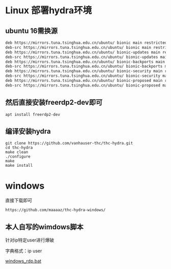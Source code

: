 # Linux 部署hydra环境

## ubuntu 16需换源

```sh
deb https://mirrors.tuna.tsinghua.edu.cn/ubuntu/ bionic main restricted universe multiverse 
deb-src https://mirrors.tuna.tsinghua.edu.cn/ubuntu/ bionic main restricted universe multiverse 
deb https://mirrors.tuna.tsinghua.edu.cn/ubuntu/ bionic-updates main restricted universe multiverse 
deb-src https://mirrors.tuna.tsinghua.edu.cn/ubuntu/ bionic-updates main restricted universe multiverse 
deb https://mirrors.tuna.tsinghua.edu.cn/ubuntu/ bionic-backports main restricted universe multiverse 
deb-src https://mirrors.tuna.tsinghua.edu.cn/ubuntu/ bionic-backports main restricted universe multiverse 
deb https://mirrors.tuna.tsinghua.edu.cn/ubuntu/ bionic-security main restricted universe multiverse 
deb-src https://mirrors.tuna.tsinghua.edu.cn/ubuntu/ bionic-security main restricted universe multiverse 
deb https://mirrors.tuna.tsinghua.edu.cn/ubuntu/ bionic-proposed main restricted universe multiverse 
deb-src https://mirrors.tuna.tsinghua.edu.cn/ubuntu/ bionic-proposed main restricted universe multiverse
```



## 然后直接安装freerdp2-dev即可

```shell
apt install freerdp2-dev
```

## 编译安装hydra

```shell
git clone https://github.com/vanhauser-thc/thc-hydra.git
cd thc-hydra
make clean
./configure
make
make install
```

# windows

直接下载即可

`https://github.com/maaaaz/thc-hydra-windows/`

## 本人自写的wimdows脚本

针对ip特定user进行爆破

字典格式：ip user

 [windows_rdp.bat](windows_rdp.bat) 
